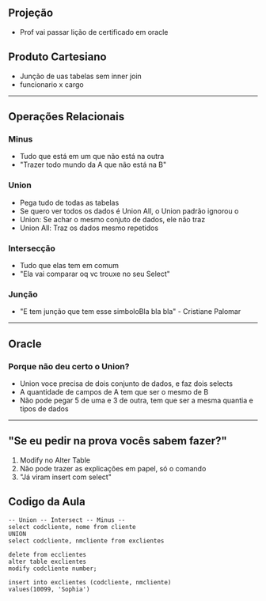 ## Projeção
- Prof vai passar lição de certificado em oracle
## Produto Cartesiano
- Junção de uas tabelas sem inner join
- funcionario x cargo

---
## Operações Relacionais
### Minus
- Tudo que está em um que não está na outra
- "Trazer todo mundo da A que não está na B"
### Union
- Pega tudo de todas as tabelas
- Se quero ver todos os dados é Union All, o Union padrão ignorou o
- Union: Se achar o mesmo conjuto de dados, ele não traz
- Union All: Traz os dados mesmo repetidos 
### Intersecção
- Tudo que elas tem em comum
- "Ela vai comparar oq vc trouxe no seu Select"
### Junção
- "E tem junção que tem esse simboloBla bla bla" - Cristiane Palomar
---
## Oracle
### Porque não deu certo o Union?
- Union voce precisa de dois conjunto de dados, e faz dois selects
- A quantidade de campos de A tem que ser o mesmo de B
- Não pode pegar 5 de uma e 3 de outra, tem que ser a mesma quantia e tipos de dados

---
## "Se eu pedir na prova vocês sabem fazer?"
1. Modify no Alter Table
2. Não pode trazer as explicações em papel, só o comando
3. "Já viram insert com select"

## Codigo da Aula
```
-- Union -- Intersect -- Minus --
select codcliente, nome from cliente
UNION
select codcliente, nmcliente from exclientes

delete from ecclientes
alter table exclientes
modify codcliente number;

insert into exclientes (codcliente, nmcliente)
values(10099, 'Sophia')
```
